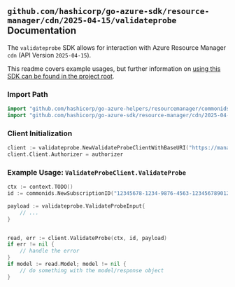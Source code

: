 
## `github.com/hashicorp/go-azure-sdk/resource-manager/cdn/2025-04-15/validateprobe` Documentation

The `validateprobe` SDK allows for interaction with Azure Resource Manager `cdn` (API Version `2025-04-15`).

This readme covers example usages, but further information on [using this SDK can be found in the project root](https://github.com/hashicorp/go-azure-sdk/tree/main/docs).

### Import Path

```go
import "github.com/hashicorp/go-azure-helpers/resourcemanager/commonids"
import "github.com/hashicorp/go-azure-sdk/resource-manager/cdn/2025-04-15/validateprobe"
```


### Client Initialization

```go
client := validateprobe.NewValidateProbeClientWithBaseURI("https://management.azure.com")
client.Client.Authorizer = authorizer
```


### Example Usage: `ValidateProbeClient.ValidateProbe`

```go
ctx := context.TODO()
id := commonids.NewSubscriptionID("12345678-1234-9876-4563-123456789012")

payload := validateprobe.ValidateProbeInput{
	// ...
}


read, err := client.ValidateProbe(ctx, id, payload)
if err != nil {
	// handle the error
}
if model := read.Model; model != nil {
	// do something with the model/response object
}
```
